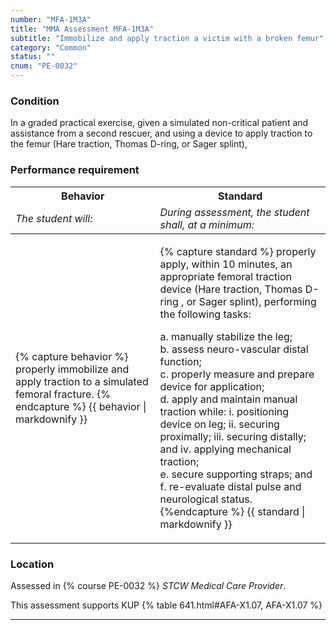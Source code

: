 ```yaml
---
number: "MFA-1M3A"
title: "MMA Assessment MFA-1M3A"
subtitle: "Immobilize and apply traction a victim with a broken femur"
category: "Common"
status: ""
cnum: "PE-0032"
---
```

### Condition

In a graded practical exercise, given a simulated non-critical patient and assistance from a second rescuer, and using a device to apply traction to the femur (Hare traction, Thomas D-ring, or Sager splint),

### Performance requirement 

<table width='100%' class='Guidelines'>
 <thead>
 <tr>
     <th class='thirty'>Behavior</th>
     <th class='seventy'>Standard</th>
 </tr>
 <tr>
     <td><em>The student will:</em></td>
     <td><em>During assessment, the student shall, at a minimum:</em></td>
 </tr>
 </thead>
 <tbody>
 

<tr><td>

{% capture behavior %}
properly immobilize and apply traction to a simulated femoral fracture.
{% endcapture %}
{{ behavior | markdownify }}

</td><td>

{% capture standard %}
properly apply, within 10 minutes, an appropriate femoral traction device (Hare traction, Thomas D-ring , or Sager splint), performing the following tasks:

a. manually stabilize the leg;  
b. assess neuro-vascular distal function;  
c. properly measure and prepare device for application;  
d. apply and maintain manual traction while:
        i. positioning device on leg;
        ii. securing proximally;
        iii. securing distally; and
        iv. applying mechanical traction;  
e. secure supporting straps; and  
f. re-evaluate distal pulse and neurological status.
{%endcapture %}
{{ standard | markdownify }}

</td></tr>



 </tbody>
 </table>

### Location

Assessed in  {% course  PE-0032 %}  *STCW Medical Care Provider*.

This assessment supports KUP {% table 641.html#AFA-X1.07, AFA-X1.07 %}

***


